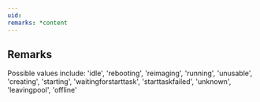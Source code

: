 ```yaml
---
uid: 
remarks: *content
---
```

## Remarks  
 Possible values include: 'idle', 'rebooting', 'reimaging',             'running', 'unusable', 'creating', 'starting',             'waitingforstarttask', 'starttaskfailed', 'unknown',             'leavingpool', 'offline'